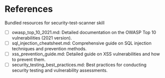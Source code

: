 # References

Bundled resources for security-test-scanner skill

- [ ] owasp_top_10_2021.md: Detailed documentation on the OWASP Top 10 vulnerabilities (2021 version).
- [ ] sql_injection_cheatsheet.md: Comprehensive guide on SQL injection techniques and prevention methods.
- [ ] xss_prevention_guide.md: Detailed guide on XSS vulnerabilities and how to prevent them.
- [ ] security_testing_best_practices.md: Best practices for conducting security testing and vulnerability assessments.
